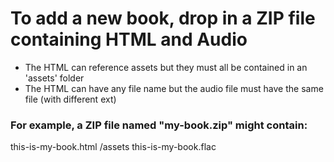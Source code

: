 # To add a new book, drop in a ZIP file containing HTML and Audio

* The HTML can reference assets but they must all be contained in an 'assets' folder
* The HTML can have any file name but the audio file must have the same file (with different ext)

### For example, a ZIP file named "my-book.zip" might contain:

  this-is-my-book.html
  /assets
  this-is-my-book.flac

